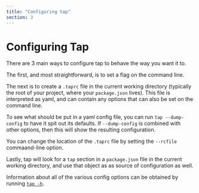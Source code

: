 ```yaml
---
title: "Configuring tap"
section: 3
---
```

# Configuring Tap

There are 3 main ways to configure tap to behave the way you want it to.

The first, and most straightforward, is to set a flag on the command line.

The next is to create a `.taprc` file in the current working directory
(typically the root of your project, where your `package.json` lives).  This file is interpreted as yaml, and can contain any options that can also be set on the command line.

To see what should be put in a yaml config file, you can run `tap
--dump-config` to have it spit out its defaults.  If `--dump-config` is
combined with other options, then this will show the resulting configuration.

You can change the location of the `.taprc` file by setting the `--rcfile`
commaand-line option.

Lastly, tap will look for a `tap` section in a `package.json` file in the
current working directory, and use that object as as source of configuration as
well.

Information about all of the various config options can be obtained by running
[`tap -h`](/docs/cli/).
